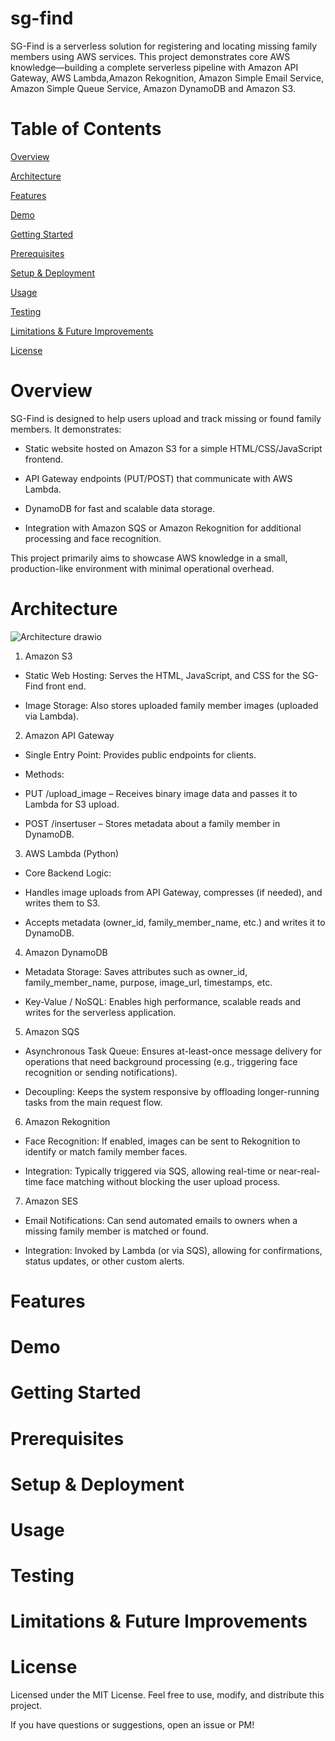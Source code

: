 # sg-find
SG-Find is a serverless solution for registering and locating missing family members using AWS services. This project demonstrates core AWS knowledge—building a complete serverless pipeline with Amazon API Gateway, AWS Lambda,Amazon Rekognition, Amazon Simple Email Service, Amazon Simple Queue Service, Amazon DynamoDB and Amazon S3.

# Table of Contents
[Overview](https://github.com/T4ctician/sg-find/tree/main?tab=readme-ov-file#overview)

[Architecture](https://github.com/T4ctician/sg-find/tree/main?tab=readme-ov-file#architecture)

[Features](https://github.com/T4ctician/sg-find/tree/main?tab=readme-ov-file#features)

[Demo](https://github.com/T4ctician/sg-find/tree/main?tab=readme-ov-file#demo)

[Getting Started](https://github.com/T4ctician/sg-find/tree/main?tab=readme-ov-file#getting-started)

[Prerequisites](https://github.com/T4ctician/sg-find/tree/main?tab=readme-ov-file#prerequisites)

[Setup & Deployment](https://github.com/T4ctician/sg-find/tree/main?tab=readme-ov-file#setup--deployment)

[Usage](https://github.com/T4ctician/sg-find/tree/main?tab=readme-ov-file#usage)

[Testing](https://github.com/T4ctician/sg-find/tree/main?tab=readme-ov-file#testing)

[Limitations & Future Improvements](https://github.com/T4ctician/sg-find/tree/main?tab=readme-ov-file#limitations--future-improvements)

[License](https://github.com/T4ctician/sg-find/tree/main?tab=readme-ov-file#license)

# Overview
SG-Find is designed to help users upload and track missing or found family members. It demonstrates:

- Static website hosted on Amazon S3 for a simple HTML/CSS/JavaScript frontend.

- API Gateway endpoints (PUT/POST) that communicate with AWS Lambda.

- DynamoDB for fast and scalable data storage.

- Integration with Amazon SQS or Amazon Rekognition for additional processing and face recognition.

This project primarily aims to showcase AWS knowledge in a small, production-like environment with minimal operational overhead.
# Architecture
![Architecture drawio](https://github.com/user-attachments/assets/9302fc5a-6eb7-4d61-9fd3-55ae6f4e8c20)

1. Amazon S3

- Static Web Hosting: Serves the HTML, JavaScript, and CSS for the SG-Find front end.

- Image Storage: Also stores uploaded family member images (uploaded via Lambda).

2. Amazon API Gateway

- Single Entry Point: Provides public endpoints for clients.

- Methods:

- PUT /upload_image – Receives binary image data and passes it to Lambda for S3 upload.

- POST /insertuser – Stores metadata about a family member in DynamoDB.

3. AWS Lambda (Python)

- Core Backend Logic:

- Handles image uploads from API Gateway, compresses (if needed), and writes them to S3.

- Accepts metadata (owner_id, family_member_name, etc.) and writes it to DynamoDB.

4. Amazon DynamoDB

- Metadata Storage: Saves attributes such as owner_id, family_member_name, purpose, image_url, timestamps, etc.

- Key-Value / NoSQL: Enables high performance, scalable reads and writes for the serverless application.

5. Amazon SQS

- Asynchronous Task Queue: Ensures at-least-once message delivery for operations that need background processing (e.g., triggering face recognition or sending notifications).

- Decoupling: Keeps the system responsive by offloading longer-running tasks from the main request flow.

6. Amazon Rekognition

- Face Recognition: If enabled, images can be sent to Rekognition to identify or match family member faces.

- Integration: Typically triggered via SQS, allowing real-time or near-real-time face matching without blocking the user upload process.

7. Amazon SES

- Email Notifications: Can send automated emails to owners when a missing family member is matched or found.

- Integration: Invoked by Lambda (or via SQS), allowing for confirmations, status updates, or other custom alerts.
# Features

# Demo
# Getting Started
# Prerequisites
# Setup & Deployment
# Usage
# Testing
# Limitations & Future Improvements
# License
Licensed under the MIT License. Feel free to use, modify, and distribute this project.

If you have questions or suggestions, open an issue or PM!
